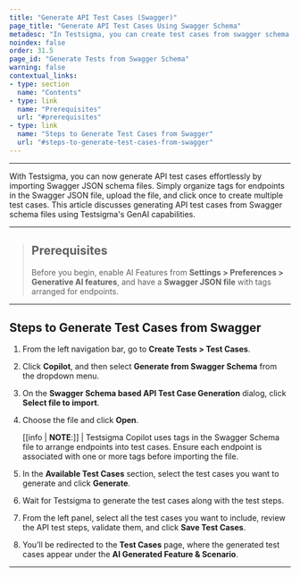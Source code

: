 ```yaml
---
title: "Generate API Test Cases (Swagger)"
page_title: "Generate API Test Cases Using Swagger Schema"
metadesc: "In Testsigma, you can create test cases from swagger schema files | Learn how to create API test cases from Swagger using GenAI capabilities"
noindex: false
order: 31.5
page_id: "Generate Tests from Swagger Schema"
warning: false
contextual_links:
- type: section
  name: "Contents"
- type: link
  name: "Prerequisites"
  url: "#prerequisites"
- type: link
  name: "Steps to Generate Test Cases from Swagger"
  url: "#steps-to-generate-test-cases-from-swagger"
---
```


---

With Testsigma, you can now generate API test cases effortlessly by importing Swagger JSON schema files. Simply organize tags for endpoints in the Swagger JSON file, upload the file, and click once to create multiple test cases. This article discusses generating API test cases from Swagger schema files using Testsigma's GenAI capabilities.

---

> ## **Prerequisites**
> 
> Before you begin, enable AI Features from **Settings > Preferences > Generative AI features**, and have a **Swagger JSON file** with tags arranged for endpoints.

---

## **Steps to Generate Test Cases from Swagger**

1. From the left navigation bar, go to **Create Tests > Test Cases**.

2. Click **Copilot**, and then select **Generate from Swagger Schema** from the dropdown menu.

3. On the **Swagger Schema based API Test Case Generation** dialog, click **Select file to import**. 

4. Choose the file and click **Open**.

   [[info | **NOTE**:]]
   | Testsigma Copilot uses tags in the Swagger Schema file to arrange endpoints into test cases. Ensure each endpoint is associated with one or more tags before importing the file.

5. In the **Available Test Cases** section, select the test cases you want to generate and click **Generate**.

6. Wait for Testsigma to generate the test cases along with the test steps.

7. From the left panel, select all the test cases you want to include, review the API test steps, validate them, and click **Save Test Cases**.

4. You’ll be redirected to the **Test Cases** page, where the generated test cases appear under the **AI Generated Feature & Scenario**.

---